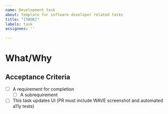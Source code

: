 ```yaml
---
name: Development task
about: Template for software developer related tasks
title: "[TASK]"
labels: task
assignees: ''

---
```


# What/Why
<!-- Describe the purpose and overview of the task -->
<!-- make sure it's linked to the relevant Story on the project board -->

## Acceptance Criteria
- [ ] A requirement for completion
  - [ ] A subrequirement

- [ ] This task updates UI (PR must include WAVE screenshot and automated a11y tests)
